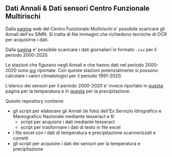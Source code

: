 ## Dati Annali & Dati sensori Centro Funzionale Multirischi

Dalla [pagina](http://centrofunzionale.regione.campania.it/#/pages/documenti/annali) web del Centro Funzionale Multirischi e' possibile scaricare gli Annali dell'ex SIMN. Si tratta di file immagini che richiedono tecniche di OCR per acquisirne i dati.

Dalla [pagina](http://centrofunzionale.regione.campania.it/#/pages/sensori/archivio-termo) e' possibile scaricare i dati giornalieri in formato `.csv` per il periodo 2000-2020.

Le stazioni che figurano negli Annali e che hanno dati nel periodo 2000-2020 sono [qui](./annali.md) riportate. Con queste stazioni potenzialmente si possono calcolare i valori climatologici per il periodo 1991-2020.

L'elenco dei sensori per il periodo 2000-2020 e' invece riportato in [questa](./sensoriTemperatura.md) pagina per la temperatura e in [questa](/sensoriPrecipitazione.md) per la precipitazione.

Questo repository contiene:

- gli script per elaborare gli Annali (le foto) dell'Ex Servizio Idrografico e Mareografico Nazionale mediante tesseract e R:
  - script per acquisire i dati mediante tesseract
  - script per trasformare i dati di testo in file excel
- i file excel con i dati di temperatura e precipitazione scannerizzati e corretti 
- gli script per acquisire i dati dei sensori per la temperatura e precipitazione


























